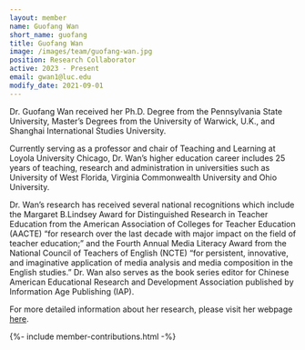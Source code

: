 ```yaml
---
layout: member
name: Guofang Wan
short_name: guofang
title: Guofang Wan
image: /images/team/guofang-wan.jpg
position: Research Collaborator
active: 2023 - Present
email: gwan1@luc.edu
modify_date: 2021-09-01     
---
```


Dr. Guofang Wan received her Ph.D. Degree from the Pennsylvania State University, Master’s Degrees from the University of Warwick, U.K., and Shanghai International Studies University.

Currently serving as a professor and chair of Teaching and Learning at Loyola University Chicago, Dr. Wan’s higher education career includes 25 years of teaching, research and administration in universities such as University of West Florida, Virginia Commonwealth University and Ohio University.

Dr. Wan’s research has received several national recognitions which include the Margaret B.Lindsey Award for Distinguished Research in Teacher Education from the American Association of Colleges for Teacher Education (AACTE) “for research over the last decade with major impact on the field of teacher education;” and the Fourth Annual Media Literacy Award from the National Council of Teachers of English (NCTE) “for persistent, innovative, and imaginative application of media analysis and media composition in the English studies.” Dr. Wan also serves as the book series editor for Chinese American Educational Research and Development Association published by Information Age Publishing (IAP).

For more detailed information about her research, please visit her webpage [here](https://www.luc.edu/education/directory/profiles/wanguofang-1.shtml).

{%- include member-contributions.html -%}